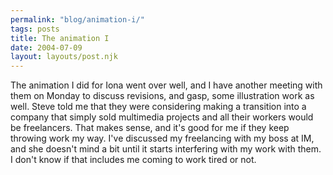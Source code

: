 ```yaml
---
permalink: "blog/animation-i/"
tags: posts
title: The animation I
date: 2004-07-09
layout: layouts/post.njk
---
```


The animation I did for Iona went over well, and I have another meeting with them on Monday to discuss revisions, and gasp, some illustration work as well. Steve told me that they were considering making a transition into a company that simply sold multimedia projects and all their workers would be freelancers. That makes sense, and it's good for me if they keep throwing work my way. I've discussed my freelancing with my boss at IM, and she doesn't mind a bit until it starts interfering with my work with them. I don't know if that includes me coming to work tired or not.